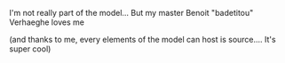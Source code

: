 I'm not really part of the model...
But my master Benoit "badetitou" Verhaeghe loves me

(and thanks to me, every elements of the model can host is source.... It's super cool)